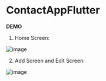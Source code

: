 # ContactAppFlutter
**DEMO**
1. Home Screen:

![image](https://user-images.githubusercontent.com/87430163/151484947-dd7396db-a7c6-4e3b-b31b-6f1e13880d2b.png)

2. Add Screen and Edit Screen:

![image](https://user-images.githubusercontent.com/87430163/151485046-25992580-6acf-46ce-b40f-9444e706638c.png)
